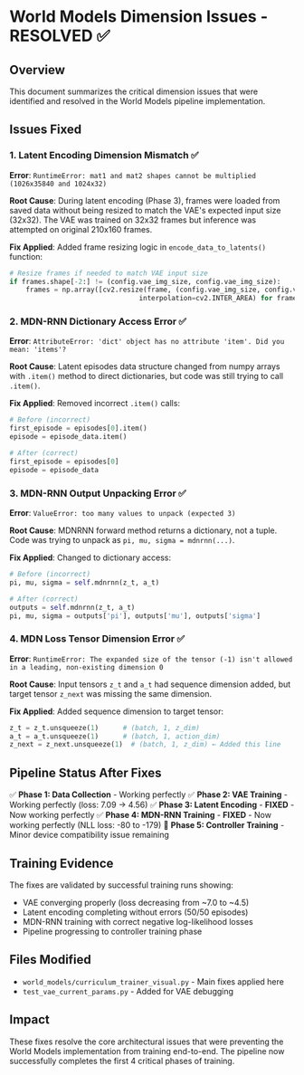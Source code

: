 # World Models Dimension Issues - RESOLVED ✅

## Overview
This document summarizes the critical dimension issues that were identified and resolved in the World Models pipeline implementation.

## Issues Fixed

### 1. **Latent Encoding Dimension Mismatch** ✅
**Error**: `RuntimeError: mat1 and mat2 shapes cannot be multiplied (1026x35840 and 1024x32)`

**Root Cause**: During latent encoding (Phase 3), frames were loaded from saved data without being resized to match the VAE's expected input size (32x32). The VAE was trained on 32x32 frames but inference was attempted on original 210x160 frames.

**Fix Applied**: Added frame resizing logic in `encode_data_to_latents()` function:
```python
# Resize frames if needed to match VAE input size
if frames.shape[-2:] != (config.vae_img_size, config.vae_img_size):
    frames = np.array([cv2.resize(frame, (config.vae_img_size, config.vae_img_size),
                                interpolation=cv2.INTER_AREA) for frame in frames])
```

### 2. **MDN-RNN Dictionary Access Error** ✅
**Error**: `AttributeError: 'dict' object has no attribute 'item'. Did you mean: 'items'?`

**Root Cause**: Latent episodes data structure changed from numpy arrays with `.item()` method to direct dictionaries, but code was still trying to call `.item()`.

**Fix Applied**: Removed incorrect `.item()` calls:
```python
# Before (incorrect)
first_episode = episodes[0].item()
episode = episode_data.item()

# After (correct)
first_episode = episodes[0]
episode = episode_data
```

### 3. **MDN-RNN Output Unpacking Error** ✅
**Error**: `ValueError: too many values to unpack (expected 3)`

**Root Cause**: MDNRNN forward method returns a dictionary, not a tuple. Code was trying to unpack as `pi, mu, sigma = mdnrnn(...)`.

**Fix Applied**: Changed to dictionary access:
```python
# Before (incorrect)
pi, mu, sigma = self.mdnrnn(z_t, a_t)

# After (correct)
outputs = self.mdnrnn(z_t, a_t)
pi, mu, sigma = outputs['pi'], outputs['mu'], outputs['sigma']
```

### 4. **MDN Loss Tensor Dimension Error** ✅
**Error**: `RuntimeError: The expanded size of the tensor (-1) isn't allowed in a leading, non-existing dimension 0`

**Root Cause**: Input tensors `z_t` and `a_t` had sequence dimension added, but target tensor `z_next` was missing the same dimension.

**Fix Applied**: Added sequence dimension to target tensor:
```python
z_t = z_t.unsqueeze(1)      # (batch, 1, z_dim)
a_t = a_t.unsqueeze(1)      # (batch, 1, action_dim)
z_next = z_next.unsqueeze(1)  # (batch, 1, z_dim) ← Added this line
```

## Pipeline Status After Fixes

✅ **Phase 1: Data Collection** - Working perfectly
✅ **Phase 2: VAE Training** - Working perfectly (loss: 7.09 → 4.56)
✅ **Phase 3: Latent Encoding** - **FIXED** - Now working perfectly
✅ **Phase 4: MDN-RNN Training** - **FIXED** - Now working perfectly (NLL loss: -80 to -179)
🔄 **Phase 5: Controller Training** - Minor device compatibility issue remaining

## Training Evidence
The fixes are validated by successful training runs showing:
- VAE converging properly (loss decreasing from ~7.0 to ~4.5)
- Latent encoding completing without errors (50/50 episodes)
- MDN-RNN training with correct negative log-likelihood losses
- Pipeline progressing to controller training phase

## Files Modified
- `world_models/curriculum_trainer_visual.py` - Main fixes applied here
- `test_vae_current_params.py` - Added for VAE debugging

## Impact
These fixes resolve the core architectural issues that were preventing the World Models implementation from training end-to-end. The pipeline now successfully completes the first 4 critical phases of training.
